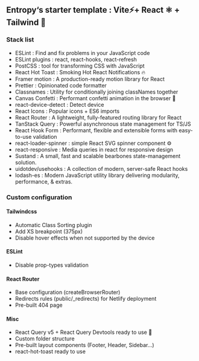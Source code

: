 ## Entropy‘s starter template : Vite⚡+ React ⚛️ + Tailwind 🍃

### Stack list

- ESLint : Find and fix problems in your JavaScript code
- ESLint plugins : react, react-hooks, react-refresh
- PostCSS : tool for transforming CSS with JavaScript
- React Hot Toast : Smoking Hot React Notifications 🔥
- Framer motion : A production-ready motion library for React
- Prettier : Opinionated code formatter
- Classnames : Utility for conditionally joining classNames together
- Canvas Confetti : Performant confetti animation in the browser 🎉
- react-device-detect : Detect device
- React Icons : Popular icons + ES6 imports
- React Router : A lightweight, fully-featured routing library for React
- TanStack Query : Powerful asynchronous state management for TS/JS
- React Hook Form : Performant, flexible and extensible forms with easy-to-use validation
- react-loader-spinner : simple React SVG spinner component ⚙️
- react-responsive : Media queries in react for responsive design
- Sustand : A small, fast and scalable bearbones state-management solution.
- uidotdev/usehooks : A collection of modern, server-safe React hooks
- lodash-es : Modern JavaScript utility library delivering modularity, performance, & extras.

### Custom configuration

#### Tailwindcss

- Automatic Class Sorting plugin
- Add XS breakpoint (375px)
- Disable hover effects when not supported by the device

#### ESLint

- Disable prop-types validation

#### React Router

- Base configuration (createBrowserRouter)
- Redirects rules (public/\_redirects) for Netlify deployment
- Pre-built 404 page

#### Misc

- React Query v5 + React Query Devtools ready to use 🚀
- Custom folder structure
- Pre-built layout components (Footer, Header, Sidebar...)
- react-hot-toast ready to use

